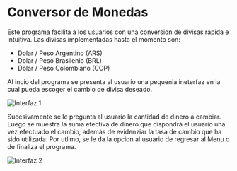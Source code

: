 <h1>Conversor de Monedas</h1>
  <p>
  Este programa facilita a los usuarios con una conversion de divisas rapida e intuitiva. 
  Las divisas implementadas hasta el momento son: 
  </p>
  <ul>
    <li> Dolar / Peso Argentino  (ARS)</li>
    <li> Dolar / Peso Brasilenio (BRL)</li>
    <li> Dolar / Peso Colombiano (COP)</li>
 </ul>
 <p>
     Al incio del programa se presenta al usuario una pequenia ineterfaz en la cual pueda escoger el cambio de divisa deseado.                                               
 </p>
 
 ![Interfaz 1](https://github.com/JmR1310/ConversorDeMonedasJmR/assets/162045054/31f268a7-e8b1-42bc-8950-5dc4eaafbef1)

 <p>
  Sucesivamente se le pregunta al usuario la cantidad de dinero a cambiar. Luego se muestra la suma efectiva de dinero que dispondrà 
  el usuario una vez efectuado el cambio, ademàs de evidenziar la tasa de cambio que ha sido utilizada.
  Por utlimo, se le da la opcion al usuario de regresar al Menu o de finaliza el programa.
 </p>
 
 ![Interfaz 2](https://github.com/JmR1310/ConversorDeMonedasJmR/assets/162045054/0b24d6f3-5a95-457c-ab00-35a36995eb45)
                                      
                                      


   
